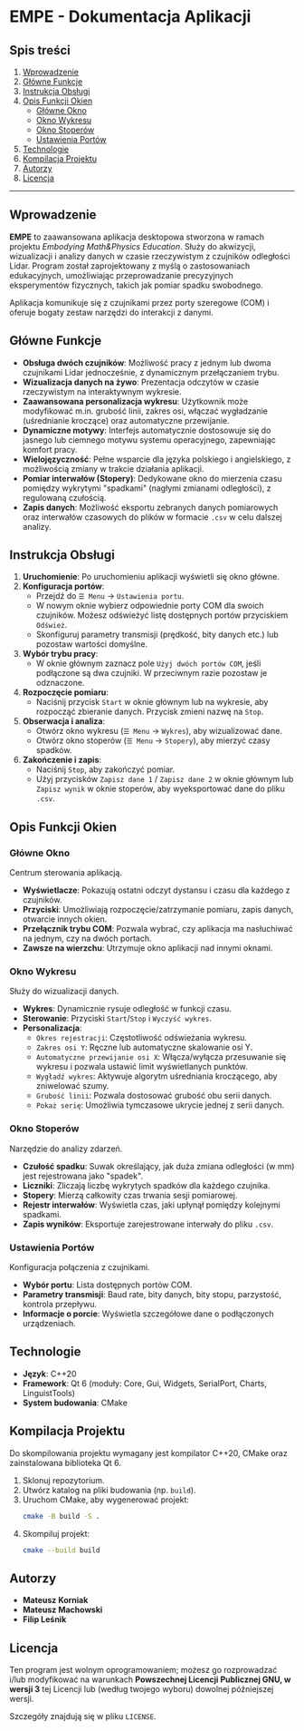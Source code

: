 # EMPE - Dokumentacja Aplikacji

## Spis treści
1. [Wprowadzenie](#wprowadzenie)
2. [Główne Funkcje](#główne-funkcje)
3. [Instrukcja Obsługi](#instrukcja-obsługi)
4. [Opis Funkcji Okien](#opis-funkcji-okien)
    - [Główne Okno](#główne-okno)
    - [Okno Wykresu](#okno-wykresu)
    - [Okno Stoperów](#okno-stoperów)
    - [Ustawienia Portów](#ustawienia-portów)
5. [Technologie](#technologie)
6. [Kompilacja Projektu](#kompilacja-projektu)
7. [Autorzy](#autorzy)
8. [Licencja](#licencja)

---

## Wprowadzenie

**EMPE** to zaawansowana aplikacja desktopowa stworzona w ramach projektu *Embodying Math&Physics Education*. Służy do akwizycji, wizualizacji i analizy danych w czasie rzeczywistym z czujników odległości Lidar. Program został zaprojektowany z myślą o zastosowaniach edukacyjnych, umożliwiając przeprowadzanie precyzyjnych eksperymentów fizycznych, takich jak pomiar spadku swobodnego.

Aplikacja komunikuje się z czujnikami przez porty szeregowe (COM) i oferuje bogaty zestaw narzędzi do interakcji z danymi.

## Główne Funkcje

- **Obsługa dwóch czujników**: Możliwość pracy z jednym lub dwoma czujnikami Lidar jednocześnie, z dynamicznym przełączaniem trybu.
- **Wizualizacja danych na żywo**: Prezentacja odczytów w czasie rzeczywistym na interaktywnym wykresie.
- **Zaawansowana personalizacja wykresu**: Użytkownik może modyfikować m.in. grubość linii, zakres osi, włączać wygładzanie (uśrednianie kroczące) oraz automatyczne przewijanie.
- **Dynamiczne motywy**: Interfejs automatycznie dostosowuje się do jasnego lub ciemnego motywu systemu operacyjnego, zapewniając komfort pracy.
- **Wielojęzyczność**: Pełne wsparcie dla języka polskiego i angielskiego, z możliwością zmiany w trakcie działania aplikacji.
- **Pomiar interwałów (Stopery)**: Dedykowane okno do mierzenia czasu pomiędzy wykrytymi "spadkami" (nagłymi zmianami odległości), z regulowaną czułością.
- **Zapis danych**: Możliwość eksportu zebranych danych pomiarowych oraz interwałów czasowych do plików w formacie `.csv` w celu dalszej analizy.
  
## Instrukcja Obsługi

1.  **Uruchomienie**: Po uruchomieniu aplikacji wyświetli się okno główne.
2.  **Konfiguracja portów**:
    - Przejdź do `☰ Menu` -> `Ustawienia portu`.
    - W nowym oknie wybierz odpowiednie porty COM dla swoich czujników. Możesz odświeżyć listę dostępnych portów przyciskiem `Odśwież`.
    - Skonfiguruj parametry transmisji (prędkość, bity danych etc.) lub pozostaw wartości domyślne.
3.  **Wybór trybu pracy**:
    - W oknie głównym zaznacz pole `Użyj dwóch portów COM`, jeśli podłączone są dwa czujniki. W przeciwnym razie pozostaw je odznaczone.
4.  **Rozpoczęcie pomiaru**:
    - Naciśnij przycisk `Start` w oknie głównym lub na wykresie, aby rozpocząć zbieranie danych. Przycisk zmieni nazwę na `Stop`.
5.  **Obserwacja i analiza**:
    - Otwórz okno wykresu (`☰ Menu` -> `Wykres`), aby wizualizować dane.
    - Otwórz okno stoperów (`☰ Menu` -> `Stopery`), aby mierzyć czasy spadków.
6.  **Zakończenie i zapis**:
    - Naciśnij `Stop`, aby zakończyć pomiar.
    - Użyj przycisków `Zapisz dane 1` / `Zapisz dane 2` w oknie głównym lub `Zapisz wynik` w oknie stoperów, aby wyeksportować dane do pliku `.csv`.

## Opis Funkcji Okien

### Główne Okno
Centrum sterowania aplikacją.
- **Wyświetlacze**: Pokazują ostatni odczyt dystansu i czasu dla każdego z czujników.
- **Przyciski**: Umożliwiają rozpoczęcie/zatrzymanie pomiaru, zapis danych, otwarcie innych okien.
- **Przełącznik trybu COM**: Pozwala wybrać, czy aplikacja ma nasłuchiwać na jednym, czy na dwóch portach.
- **Zawsze na wierzchu**: Utrzymuje okno aplikacji nad innymi oknami.

### Okno Wykresu
Służy do wizualizacji danych.
- **Wykres**: Dynamicznie rysuje odległość w funkcji czasu.
- **Sterowanie**: Przyciski `Start`/`Stop` i `Wyczyść wykres`.
- **Personalizacja**:
    - `Okres rejestracji`: Częstotliwość odświeżania wykresu.
    - `Zakres osi Y`: Ręczne lub automatyczne skalowanie osi Y.
    - `Automatyczne przewijanie osi X`: Włącza/wyłącza przesuwanie się wykresu i pozwala ustawić limit wyświetlanych punktów.
    - `Wygładź wykres`: Aktywuje algorytm uśredniania kroczącego, aby zniwelować szumy.
    - `Grubość linii`: Pozwala dostosować grubość obu serii danych.
    - `Pokaż serię`: Umożliwia tymczasowe ukrycie jednej z serii danych.

### Okno Stoperów
Narzędzie do analizy zdarzeń.
- **Czułość spadku**: Suwak określający, jak duża zmiana odległości (w mm) jest rejestrowana jako "spadek".
- **Liczniki**: Zliczają liczbę wykrytych spadków dla każdego czujnika.
- **Stopery**: Mierzą całkowity czas trwania sesji pomiarowej.
- **Rejestr interwałów**: Wyświetla czas, jaki upłynął pomiędzy kolejnymi spadkami.
- **Zapis wyników**: Eksportuje zarejestrowane interwały do pliku `.csv`.

### Ustawienia Portów
Konfiguracja połączenia z czujnikami.
- **Wybór portu**: Lista dostępnych portów COM.
- **Parametry transmisji**: Baud rate, bity danych, bity stopu, parzystość, kontrola przepływu.
- **Informacje o porcie**: Wyświetla szczegółowe dane o podłączonych urządzeniach.

## Technologie
- **Język**: C++20
- **Framework**: Qt 6 (moduły: Core, Gui, Widgets, SerialPort, Charts, LinguistTools)
- **System budowania**: CMake

## Kompilacja Projektu
Do skompilowania projektu wymagany jest kompilator C++20, CMake oraz zainstalowana biblioteka Qt 6.

1.  Sklonuj repozytorium.
2.  Utwórz katalog na pliki budowania (np. `build`).
3.  Uruchom CMake, aby wygenerować projekt:
    ```bash
    cmake -B build -S .
    ```
4.  Skompiluj projekt:
    ```bash
    cmake --build build
    ```

## Autorzy
- **Mateusz Korniak**
- **Mateusz Machowski**
- **Filip Leśnik**

## Licencja
Ten program jest wolnym oprogramowaniem; możesz go rozprowadzać i/lub modyfikować na warunkach **Powszechnej Licencji Publicznej GNU, w wersji 3** tej Licencji lub (według twojego wyboru) dowolnej późniejszej wersji.

Szczegóły znajdują się w pliku `LICENSE`.
